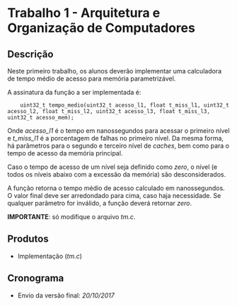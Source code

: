 # Trabalho 1 - Arquitetura e Organização de Computadores
## Descrição

Neste primeiro trabalho, os alunos deverão implementar uma calculadora de tempo médio de acesso para memória parametrizável.

A assinatura da função a ser implementada é:

        uint32_t tempo_medio(uint32_t acesso_l1, float t_miss_l1, uint32_t acesso_l2, float t_miss_l2, uint32_t acesso_l3, float t_miss_l3, uint32_t acesso_mem);

Onde _acesso\_l1_ é o tempo em nanossegundos para acessar o primeiro nível e _t\_miss\_l1_ é a porcentagem de falhas no primeiro nível. Da mesma forma, há parâmetros para o segundo e terceiro nível de _caches_, bem como para o tempo de acesso da memória principal.

Caso o tempo de acesso de um nível seja definido como _zero_, o nível (e todos os níveis abaixo com a excessão da memória) são desconsiderados.

A função retorna o tempo médio de acesso calculado em nanossegundos. O valor final deve ser arredondado para cima, caso haja necessidade. Se qualquer parâmetro for inválido, a função deverá retornar _zero_.

__IMPORTANTE__: só modifique o arquivo _tm.c_.

## Produtos

* Implementação (*tm.c*)

## Cronograma

* Envio da versão final: _20/10/2017_ 


